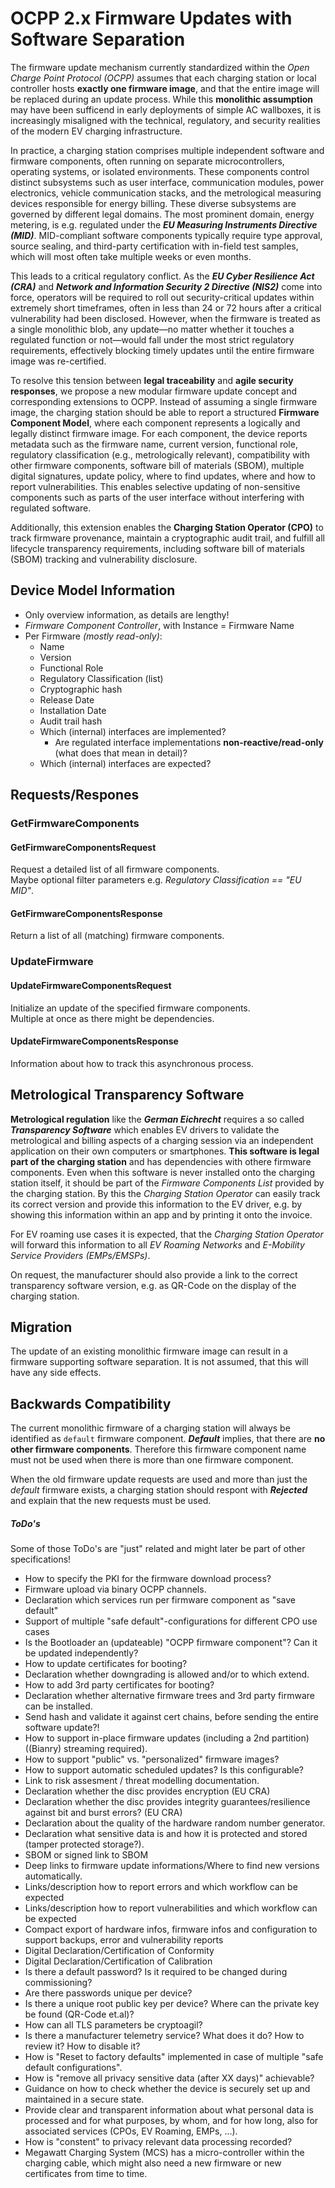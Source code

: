# OCPP 2.x Firmware Updates with Software Separation

The firmware update mechanism currently standardized within the *Open Charge Point Protocol (OCPP)* assumes that each charging station or local controller hosts **exactly one firmware image**, and that the entire image will be replaced during an update process. While this **monolithic assumption** may have been sufficend in early deployments of simple AC wallboxes, it is increasingly misaligned with the technical, regulatory, and security realities of the modern EV charging infrastructure.

In practice, a charging station comprises multiple independent software and firmware components, often running on separate microcontrollers, operating systems, or isolated environments. These components control distinct subsystems such as user interface, communication modules, power electronics, vehicle communication stacks, and the metrological measuring devices responsible for energy billing. These diverse subsystems are governed by different legal domains. The most prominent domain, energy metering, is e.g. regulated under the ***EU Measuring Instruments Directive (MID)***. MID-compliant software components typically require type approval, source sealing, and third-party certification with in-field test samples, which will most often take multiple weeks or even months.

This leads to a critical regulatory conflict. As the ***EU Cyber Resilience Act (CRA)*** and ***Network and Information Security 2 Directive (NIS2)*** come into force, operators will be required to roll out security-critical updates within extremely short timeframes, often in less than 24 or 72 hours after a critical vulnerability had been disclosed. However, when the firmware is treated as a single monolithic blob, any update—no matter whether it touches a regulated function or not—would fall under the most strict regulatory requirements, effectively blocking timely updates until the entire firmware image was re-certified.

To resolve this tension between **legal traceability** and **agile security responses**, we propose a new modular firmware update concept and corresponding extensions to OCPP. Instead of assuming a single firmware image, the charging station should be able to report a structured **Firmware Component Model**, where each component represents a logically and legally distinct firmware image. For each component, the device reports metadata such as the firmware name, current version, functional role, regulatory classification (e.g., metrologically relevant), compatibility with other firmware components, software bill of materials (SBOM), multiple digital signatures, update policy, where to find updates, where and how to report vulnerabilities. This enables selective updating of non-sensitive components such as parts of the user interface without interfering with regulated software.

Additionally, this extension enables the **Charging Station Operator (CPO)** to track firmware provenance, maintain a cryptographic audit trail, and fulfill all lifecycle transparency requirements, including software bill of materials (SBOM) tracking and vulnerability disclosure.


## Device Model Information

- Only overview information, as details are lengthy!
- *Firmware Component Controller*, with Instance = Firmware Name
- Per Firmware *(mostly read-only)*:
  - Name
  - Version
  - Functional Role
  - Regulatory Classification (list)
  - Cryptographic hash
  - Release Date
  - Installation Date
  - Audit trail hash
  - Which (internal) interfaces are implemented?
    - Are regulated interface implementations **non-reactive/read-only** (what does that mean in detail)?
  - Which (internal) interfaces are expected?

## Requests/Respones

### GetFirmwareComponents

#### GetFirmwareComponentsRequest

Request a detailed list of all firmware components.    
Maybe optional filter parameters e.g. *Regulatory Classification  == "EU MID"*.


#### GetFirmwareComponentsResponse

Return a list of all (matching) firmware components.


### UpdateFirmware

#### UpdateFirmwareComponentsRequest

Initialize an update of the specified firmware components.    
Multiple at once as there might be dependencies.

#### UpdateFirmwareComponentsResponse

Information about how to track this asynchronous process.



## Metrological Transparency Software

**Metrological regulation** like the ***German Eichrecht*** requires a so called ***Transparency Software*** which enables EV drivers to validate the metrological and billing aspects of a charging session via an independent application on their own computers or smartphones. **This software is legal part of the charging station** and has dependencies with othere firmware components. Even when this software is never installed onto the charging station itself, it should be part of the *Firmware Components List* provided by the charging station. By this the *Charging Station Operator* can easily track its correct version and provide this information to the EV driver, e.g. by showing this information within an app and by printing it onto the invoice.

For EV roaming use cases it is expected, that the *Charging Station Operator* will forward this information to all *EV Roaming Networks* and *E-Mobility Service Providers (EMPs/EMSPs)*.

On request, the manufacturer should also provide a link to the correct transparency software version, e.g. as QR-Code on the display of the charging station.


## Migration

The update of an existing monolithic firmware image can result in a firmware supporting software separation. It is not assumed, that this will have any side effects.


## Backwards Compatibility

The current monolithic firmware of a charging station will always be identified as `default` firmware component. ***Default*** implies, that there are **no other firmware components**. Therefore this firmware component name must not be used when there is more than one firmware component.

When the old firmware update requests are used and more than just the *default* firmware exists, a charging station should respont with ***Rejected*** and explain that the new requests must be used.




##### ToDo's

Some of those ToDo's are "just" related and might later be part of other specifications!

- How to specify the PKI for the firmware download process?
- Firmware upload via binary OCPP channels.
- Declaration which services run per firmware component as "save default"
- Support of multiple "safe default"-configurations for different CPO use cases
- Is the Bootloader an (updateable) "OCPP firmware component"? Can it be updated independently?
- How to update certificates for booting?
- Declaration whether downgrading is allowed and/or to which extend.
- How to add 3rd party certificates for booting?
- Declaration whether alternative firmware trees and 3rd party firmware can be installed.
- Send hash and validate it against cert chains, before sending the entire software update?!
- How to support in-place firmware updates (including a 2nd partition) ((Bianry) streaming required).
- How to support "public" vs. "personalized" firmware images?
- How to support automatic scheduled updates? Is this configurable?
- Link to risk assesment / threat modelling documentation.
- Declaration whether the disc provides encryption (EU CRA)
- Declaration whether the disc provides integrity guarantees/resilience against bit and burst errors? (EU CRA)
- Declaration about the quality of the hardware random number generator.
- Declaration what sensitive data is and how it is protected and stored (tamper protected storage?).
- SBOM or signed link to SBOM
- Deep links to firmware update informations/Where to find new versions automatically.
- Links/description how to report errors and which workflow can be expected
- Links/description how to report vulnerabilities and which workflow can be expected
- Compact export of hardware infos, firmware infos and configuration to support backups, error and vulnerability reports
- Digital Declaration/Certification of Conformity
- Digital Declaration/Certification of Calibration
- Is there a default password? Is it required to be changed during commissioning?
- Are there passwords unique per device?
- Is there a unique root public key per device? Where can the private key be found (QR-Code et.al)?
- How can all TLS parameters be cryptoagil?
- Is there a manufacturer telemetry service? What does it do? How to review it? How to disable it?
- How is "Reset to factory defaults" implemented in case of multiple "safe default configurations".
- How is "remove all privacy sensitive data (after XX days)" achievable?
- Guidance on how to check whether the device is securely set up and maintained in a secure state.
- Provide clear and transparent information about what personal data is processed and for what purposes, by whom, and for how long, also for associated services (CPOs, EV Roaming, EMPs, ...).
- How is "constent" to privacy relevant data processing recorded?
- Megawatt Charging System (MCS) has a micro-controller within the charging cable, which might also need a new firmware or new certificates from time to time.
